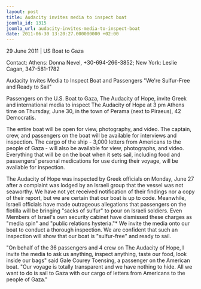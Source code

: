 ```yaml
---
layout: post
title: Audacity invites media to inspect boat
joomla_id: 1315
joomla_url: audacity-invites-media-to-inspect-boat
date: 2011-06-30 13:20:27.000000000 +02:00
---
```

<p>29 June 2011 | US Boat to Gaza</p>
<p>Contact: Athens: Donna Nevel, +30-694-266-3852; New York: Leslie Cagan, 347-581-1782</p>
<p>Audacity Invites Media to Inspect Boat and Passengers "We're Sulfur-Free and Ready to Sail"</p>
<p>Passengers on the U.S. Boat to Gaza, The Audacity of Hope, invite Greek and international media to inspect The Audacity of Hope at 3 pm Athens time on Thursday, June 30, in the town of Perama (next to Piraeus), 42 Democratis.</p>
<p>The entire boat will be open for view, photography, and video. The captain, crew, and passengers on the boat will be available for interviews and inspection. The cargo of the ship - 3,000 letters from Americans to the people of Gaza - will also be available for view, photographs, and video. Everything that will be on the boat when it sets sail, including food and passengers' personal medications for use during their voyage, will be available for inspection.</p>
<p>The Audacity of Hope was inspected by Greek officials on Monday, June 27 after a complaint was lodged by an Israeli group that the vessel was not seaworthy. We have not yet received notification of their findings nor a copy of their report, but we are certain that our boat is up to code. Meanwhile, Israeli officials have made outrageous allegations that passengers on the flotilla will be bringing "sacks of sulfur" to pour on Israeli soldiers. Even Members of Israel's own security cabinet have dismissed these charges as "media spin" and "public relations hysteria."* We invite the media onto our boat to conduct a thorough inspection. We are confident that such an inspection will show that our boat is "sulfur-free" and ready to sail.</p>
<p>"On behalf of the 36 passengers and 4 crew on The Audacity of Hope, I invite the media to ask us anything, inspect anything, taste our food, look inside our bags" said Gale Courey Toensing, a passenger on the American boat. "Our voyage is totally transparent and we have nothing to hide. All we want to do is sail to Gaza with our cargo of letters from Americans to the people of Gaza."</p>
